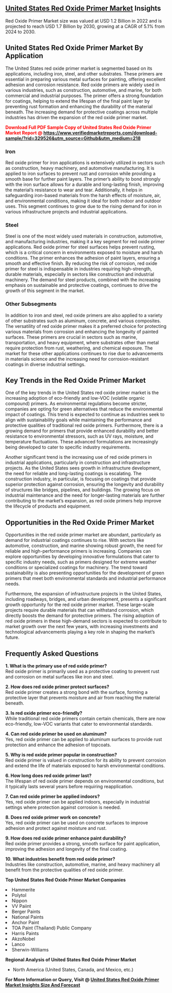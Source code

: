 <h2><a href="https://www.verifiedmarketreports.com/download-sample/?rid=329526&amp;utm_source=Github&amp;utm_medium=218" target="_blank">United States Red Oxide Primer Market</a> Insights</h2><p>Red Oxide Primer Market size was valued at USD 1.2 Billion in 2022 and is projected to reach USD 1.7 Billion by 2030, growing at a CAGR of 5.1% from 2024 to 2030.</p><p> <h2>United States Red Oxide Primer Market By Application</h2> <p>The United States red oxide primer market is segmented based on its applications, including iron, steel, and other substrates. These primers are essential in preparing various metal surfaces for painting, offering excellent adhesion and corrosion resistance. Red oxide primers are widely used in various industries, such as construction, automotive, and marine, for both commercial and industrial purposes. The primer offers a strong foundation for coatings, helping to extend the lifespan of the final paint layer by preventing rust formation and enhancing the durability of the material beneath. The increasing demand for protective coatings across multiple industries has driven the expansion of the red oxide primer market. <strong><p><span class=""><span style="color: #ff0000;"><strong>Download Full PDF Sample Copy of United States Red Oxide Primer Market Report</strong> @ </span><a href="https://www.verifiedmarketreports.com/download-sample/?rid=329526&amp;utm_source=Github&amp;utm_medium=218" target="_blank">https://www.verifiedmarketreports.com/download-sample/?rid=329526&amp;utm_source=Github&amp;utm_medium=218</a></span></p></strong></p> <h3>Iron</h3> <p>Red oxide primer for iron applications is extensively utilized in sectors such as construction, heavy machinery, and automotive manufacturing. It is applied to iron surfaces to prevent rust and corrosion while providing a smooth base for further paint layers. The primer’s ability to bond strongly with the iron surface allows for a durable and long-lasting finish, improving the material’s resistance to wear and tear. Additionally, it helps in safeguarding iron-based materials from the harsh effects of moisture, air, and environmental conditions, making it ideal for both indoor and outdoor uses. This segment continues to grow due to the rising demand for iron in various infrastructure projects and industrial applications.</p> <h3>Steel</h3> <p>Steel is one of the most widely used materials in construction, automotive, and manufacturing industries, making it a key segment for red oxide primer applications. Red oxide primer for steel surfaces helps prevent rusting, which is a critical concern in environments exposed to moisture and harsh conditions. The primer enhances the adhesion of paint layers, ensuring a smooth and effective finish. By reducing the risk of corrosion, red oxide primer for steel is indispensable in industries requiring high-strength, durable materials, especially in sectors like construction and industrial machinery. The demand for steel products, combined with the increasing emphasis on sustainable and protective coatings, continues to drive the growth of this segment in the market.</p> <h3>Other Subsegments</h3> <p>In addition to iron and steel, red oxide primers are also applied to a variety of other substrates such as aluminum, concrete, and various composites. The versatility of red oxide primer makes it a preferred choice for protecting various materials from corrosion and enhancing the longevity of painted surfaces. These primers are crucial in sectors such as marine, transportation, and heavy equipment, where substrates other than metal require protection from rust, weathering, and chemical exposure. The market for these other applications continues to rise due to advancements in materials science and the increasing need for corrosion-resistant coatings in diverse industrial settings.</p> <h2>Key Trends in the Red Oxide Primer Market</h2> <p>One of the key trends in the United States red oxide primer market is the increasing adoption of eco-friendly and low-VOC (volatile organic compound) primers. As environmental regulations become stricter, companies are opting for green alternatives that reduce the environmental impact of coatings. This trend is expected to continue as industries seek to align with sustainability goals while maintaining the performance and protective qualities of traditional red oxide primers. Furthermore, there is a growing demand for primers that provide enhanced durability and better resistance to environmental stressors, such as UV rays, moisture, and temperature fluctuations. These advanced formulations are increasingly being developed to cater to specific industry requirements.</p> <p>Another significant trend is the increasing use of red oxide primers in industrial applications, particularly in construction and infrastructure projects. As the United States sees growth in infrastructure development, the need for reliable and long-lasting coatings is escalating. The construction industry, in particular, is focusing on coatings that provide superior protection against corrosion, ensuring the longevity and durability of structures like bridges, pipelines, and buildings. The growing focus on industrial maintenance and the need for longer-lasting materials are further contributing to the market’s expansion, as red oxide primers help improve the lifecycle of products and equipment.</p> <h2>Opportunities in the Red Oxide Primer Market</h2> <p>Opportunities in the red oxide primer market are abundant, particularly as demand for industrial coatings continues to rise. With sectors like automotive, construction, and marine showing robust growth, the need for reliable and high-performance primers is increasing. Companies can explore opportunities by developing innovative formulations that cater to specific industry needs, such as primers designed for extreme weather conditions or specialized coatings for machinery. The trend toward sustainability is also presenting opportunities for the development of green primers that meet both environmental standards and industrial performance needs.</p> <p>Furthermore, the expansion of infrastructure projects in the United States, including roadways, bridges, and urban development, presents a significant growth opportunity for the red oxide primer market. These large-scale projects require durable materials that can withstand corrosion, which directly boosts the demand for protective primers. The rising adoption of red oxide primers in these high-demand sectors is expected to contribute to market growth over the next few years, with increasing investments and technological advancements playing a key role in shaping the market’s future.</p> <h2>Frequently Asked Questions</h2> <p><strong>1. What is the primary use of red oxide primer?</strong><br>Red oxide primer is primarily used as a protective coating to prevent rust and corrosion on metal surfaces like iron and steel.</p> <p><strong>2. How does red oxide primer protect surfaces?</strong><br>Red oxide primer creates a strong bond with the surface, forming a protective layer that prevents moisture and air from reaching the material beneath.</p> <p><strong>3. Is red oxide primer eco-friendly?</strong><br>While traditional red oxide primers contain certain chemicals, there are now eco-friendly, low-VOC variants that cater to environmental standards.</p> <p><strong>4. Can red oxide primer be used on aluminum?</strong><br>Yes, red oxide primer can be applied to aluminum surfaces to provide rust protection and enhance the adhesion of topcoats.</p> <p><strong>5. Why is red oxide primer popular in construction?</strong><br>Red oxide primer is valued in construction for its ability to prevent corrosion and extend the life of materials exposed to harsh environmental conditions.</p> <p><strong>6. How long does red oxide primer last?</strong><br>The lifespan of red oxide primer depends on environmental conditions, but it typically lasts several years before requiring reapplication.</p> <p><strong>7. Can red oxide primer be applied indoors?</strong><br>Yes, red oxide primer can be applied indoors, especially in industrial settings where protection against corrosion is needed.</p> <p><strong>8. Does red oxide primer work on concrete?</strong><br>Yes, red oxide primer can be used on concrete surfaces to improve adhesion and protect against moisture and rust.</p> <p><strong>9. How does red oxide primer enhance paint durability?</strong><br>Red oxide primer provides a strong, smooth surface for paint application, improving the adhesion and longevity of the final coating.</p> <p><strong>10. What industries benefit from red oxide primer?</strong><br>Industries like construction, automotive, marine, and heavy machinery all benefit from the protective qualities of red oxide primer.</p> </p><p><strong>Top United States Red Oxide Primer Market Companies</strong></p><div data-test-id=""><p><li>Hammerite</li><li> Polytol</li><li> Nippon</li><li> VV Paiint</li><li> Berger Paints</li><li> National Paints</li><li> Anchor Paint</li><li> TOA Paint (Thailand) Public Company</li><li> Harris Paints</li><li> AkzoNobel</li><li> Lanco</li><li> Sherwin-Williams</li></p><div><strong>Regional Analysis of&nbsp;United States Red Oxide Primer Market</strong></div><ul><li dir="ltr"><p dir="ltr">North America&nbsp;(United States, Canada, and Mexico, etc.)</p></li></ul><p><strong>For More Information or Query, Visit @&nbsp;</strong><strong><a href="https://www.verifiedmarketreports.com/product/red-oxide-primer-market/?utm_source=Github&amp;utm_medium=218" target="_blank">United States Red Oxide Primer Market Insights Size And Forecast</a></strong></p></div>
